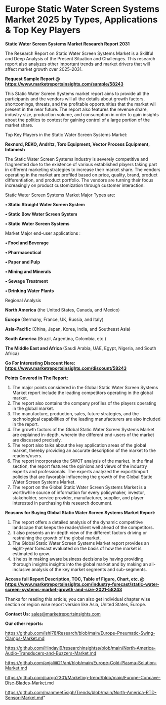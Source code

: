 # Europe Static Water Screen Systems Market 2025 by Types, Applications & Top Key Players

<strong>Static Water Screen Systems Market Research Report 2031</strong>

The Research Report on Static Water Screen Systems Market is a Skillful and Deep Analysis of the Present Situation and Challenges. This research report also analyzes other important trends and market drivers that will affect market growth over 2025-2031.

<strong>Request Sample Report @ <a href=https://www.marketreportsinsights.com/sample/58243>https://www.marketreportsinsights.com/sample/58243</a></strong>

This Static Water Screen Systems market report aims to provide all the participants and the vendors will all the details about growth factors, shortcomings, threats, and the profitable opportunities that the market will present in the near future. The report also features the revenue share, industry size, production volume, and consumption in order to gain insights about the politics to contest for gaining control of a large portion of the market share.

Top Key Players in the Static Water Screen Systems Market:

<strong>Rexnord, REKO, Andritz, Toro Equipment, Vector Process Equipment, Intamesh</strong>

The Static Water Screen Systems Industry is severely competitive and fragmented due to the existence of various established players taking part in different marketing strategies to increase their market share. The vendors operating in the market are profiled based on price, quality, brand, product differentiation, and product portfolio. The vendors are turning their focus increasingly on product customization through customer interaction.

Static Water Screen Systems Market Major Types are:

<strong>• Static Straight Water Screen System

• Static Bow Water Screen System

• Static Water Screen Systems</strong>

Market Major end-user applications :

<strong>• Food and Beverage

• Pharmaceutical

• Paper and Pulp

• Mining and Minerals

• Sewage Treatment

• Drinking Water Plants</strong>

Regional Analysis

</u><strong><b>North America</b></strong> (the United States, Canada, and Mexico)

<strong><b>Europe </b></strong>(Germany, France, UK, Russia, and Italy)

<strong><b>Asia-Pacific</b></strong> (China, Japan, Korea, India, and Southeast Asia)

<strong><b>South America</b></strong> (Brazil, Argentina, Colombia, etc.)

<strong><b>The Middle East and Africa</b></strong> (Saudi Arabia, UAE, Egypt, Nigeria, and South Africa)

<strong>Go For Interesting Discount Here: <a href=https://www.marketreportsinsights.com/discount/58243>https://www.marketreportsinsights.com/discount/58243</a></strong>

<strong>Points Covered in The Report:</strong>
<ol>
  <li>The major points considered in the Global Static Water Screen Systems Market report include the leading competitors operating in the global market.</li>
  <li>The report also contains the company profiles of the players operating in the global market.</li>
  <li>The manufacture, production, sales, future strategies, and the technological capabilities of the leading manufacturers are also included in the report.</li>
  <li>The growth factors of the Global Static Water Screen Systems Market are explained in-depth, wherein the different end-users of the market are discussed precisely.</li>
  <li>The report also talks about the key application areas of the global market, thereby providing an accurate description of the market to the readers/users.</li>
  <li>The report incorporates the SWOT analysis of the market. In the final section, the report features the opinions and views of the industry experts and professionals. The experts analyzed the export/import policies that are favorably influencing the growth of the Global Static Water Screen Systems Market.</li>
  <li>The report on the Global Static Water Screen Systems Market is a worthwhile source of information for every policymaker, investor, stakeholder, service provider, manufacturer, supplier, and player interested in purchasing this research document.</li>
</ol>
<strong>Reasons for Buying Global Static Water Screen Systems Market Report:</strong>

<ol>
  <li>The report offers a detailed analysis of the dynamic competitive landscape that keeps the reader/client well ahead of the competitors.</li>
  <li>It also presents an in-depth view of the different factors driving or restraining the growth of the global market.</li>
  <li>The Global Static Water Screen Systems Market report provides an eight-year forecast evaluated on the basis of how the market is estimated to grow.</li>
  <li>It helps in making aware business decisions by having providing thorough insights insights into the global market and by making an all-inclusive analysis of the key market segments and sub-segments.</li>
</ol>
<strong>Access full Report Description, TOC, Table of Figure, Chart, etc. @ <a href=https://www.marketreportsinsights.com/industry-forecast/static-water-screen-systems-market-growth-and-size-2021-58243>https://www.marketreportsinsights.com/industry-forecast/static-water-screen-systems-market-growth-and-size-2021-58243</a></strong>


Thanks for reading this article; you can also get individual chapter wise section or region wise report version like Asia, United States, Europe.

<strong>Contact Us:</strong>
sales@marketreportsinsights.com

<strong>Our other reports:</strong>

<a href=https://github.com/Ishi78/Research/blob/main/Europe-Pneumatic-Swing-Clamps-Market.md>https://github.com/Ishi78/Research/blob/main/Europe-Pneumatic-Swing-Clamps-Market.md</a>

<a href=https://github.com/Hindavi9/researchinsightss/blob/main/North-America-Audio-Transducers-and-Buzzers-Market.md>https://github.com/Hindavi9/researchinsightss/blob/main/North-America-Audio-Transducers-and-Buzzers-Market.md</a>

<a href=https://github.com/anjaliiii21/ani/blob/main/Europe-Cold-Plasma-Solution-Market.md>https://github.com/anjaliiii21/ani/blob/main/Europe-Cold-Plasma-Solution-Market.md</a>

<a href=https://github.com/cargo2301/Marketing-trend/blob/main/Europe-Concave-Disc-Blades-Market.md>https://github.com/cargo2301/Marketing-trend/blob/main/Europe-Concave-Disc-Blades-Market.md</a>

<a href=https://github.com/manmeet5sigh/Trends/blob/main/North-America-RTD-Sensor-Market.md>https://github.com/manmeet5sigh/Trends/blob/main/North-America-RTD-Sensor-Market.md</a>"
